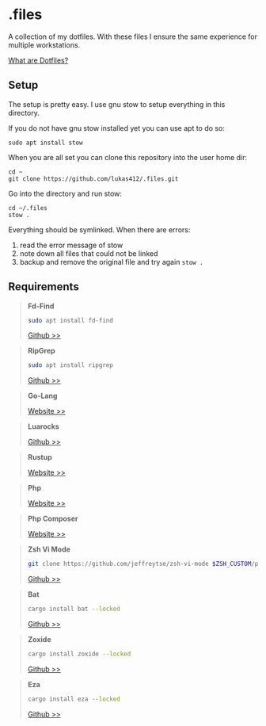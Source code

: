 # .files

A collection of my dotfiles.
With these files I ensure the same experience for multiple workstations.

[What are Dotfiles?](https://se-education.org/learningresources/contents/dotfiles/Dotfiles.html)

## Setup

The setup is pretty easy.
I use gnu stow to setup everything in this directory.

If you do not have gnu stow installed yet you can use apt to do so:

    sudo apt install stow

When you are all set you can clone this repository into the user home dir:

    cd ~
    git clone https://github.com/lukas412/.files.git

Go into the directory and run stow:

    cd ~/.files
    stow .

Everything should be symlinked.
When there are errors:

1. read the error message of stow
2. note down all files that could not be linked
3. backup and remove the original file and try again `stow .`

## Requirements

> **Fd-Find**
> ```bash
> sudo apt install fd-find
> ```
> [Github >>](https://github.com/sharkdp/fd)

> **RipGrep**
> ```bash
> sudo apt install ripgrep
> ```
> [Github >>](https://github.com/BurntSushi/ripgrep)

> **Go-Lang**
> 
> [Website >>](https://go.dev/dl/)

> **Luarocks**
> 
> [Github >>](https://github.com/luarocks/luarocks/wiki/Download)

> **Rustup**
> 
> [Website >>](https://rustup.rs/)

> **Php**
> 
> [Website >>](https://www.php.net/downloads.php)

> **Php Composer**
> 
> [Website >>](https://getcomposer.org/download/)

> **Zsh Vi Mode**
> ```bash
> git clone https://github.com/jeffreytse/zsh-vi-mode $ZSH_CUSTOM/plugins/zsh-vi-mode
> ```
> [Github >>](https://github.com/jeffreytse/zsh-vi-mode)

> **Bat**
> ```bash
> cargo install bat --locked
> ```
> [Github >>](https://github.com/sharkdp/bat?tab=readme-ov-file#installation)

> **Zoxide**
> ```bash
> cargo install zoxide --locked
> ```
> [Github >>](https://github.com/ajeetdsouza/zoxide?tab=readme-ov-file#installation)

> **Eza**
> ```bash
> cargo install eza --locked
> ```
> [Github >>](https://github.com/eza-community/eza)


